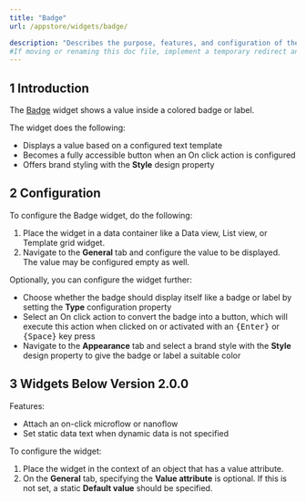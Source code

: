 ```yaml
---
title: "Badge"
url: /appstore/widgets/badge/

description: "Describes the purpose, features, and configuration of the Badge widget which is available in the Mendix Marketplace."
#If moving or renaming this doc file, implement a temporary redirect and let the respective team know they should update the URL in the product. See Mapping to Products for more details.
---
```


## 1 Introduction

The [Badge](https://marketplace.mendix.com/link/component/50325/) widget shows a value inside a colored badge or label.

The widget does the following:

* Displays a value based on a configured text template
* Becomes a fully accessible button when an On click action is configured
* Offers brand styling with the **Style** design property

## 2 Configuration

To configure the Badge widget, do the following:

1. Place the widget in a data container like a Data view, List view, or Template grid widget.
1. Navigate to the **General** tab and configure the value to be displayed. The value may be configured empty as well.

Optionally, you can configure the widget further:

* Choose whether the badge should display itself like a badge or label by setting the **Type** configuration property
* Select an On click action to convert the badge into a button, which will execute this action when clicked on or activated with an <kbd>{Enter}</kbd> or <kbd>{Space}</kbd> key press
* Navigate to the **Appearance** tab and select a brand style with the **Style** design property to give the badge or label a suitable color

## 3 Widgets Below Version 2.0.0

Features:

* Attach an on-click microflow or nanoflow
* Set static data text when dynamic data is not specified

To configure the widget:

1. Place the widget in the context of an object that has a value attribute.
2. On the **General** tab, specifying the **Value attribute**  is optional. If this is not set, a static **Default value** should be specified.
